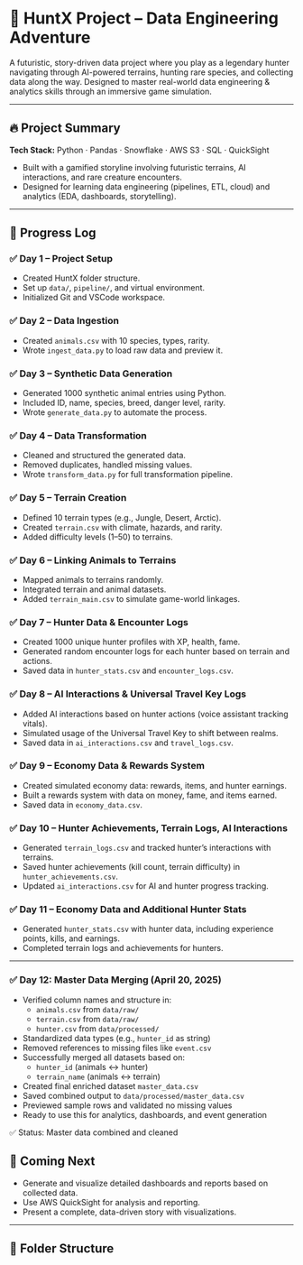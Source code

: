 # 🏹 HuntX Project – Data Engineering Adventure

A futuristic, story-driven data project where you play as a legendary hunter navigating through AI-powered terrains, hunting rare species, and collecting data along the way. Designed to master real-world data engineering & analytics skills through an immersive game simulation.

---

## 🔥 Project Summary

**Tech Stack:** Python · Pandas · Snowflake · AWS S3 · SQL · QuickSight

- Built with a gamified storyline involving futuristic terrains, AI interactions, and rare creature encounters.
- Designed for learning data engineering (pipelines, ETL, cloud) and analytics (EDA, dashboards, storytelling).

---

## 📅 Progress Log

### ✅ Day 1 – Project Setup
- Created HuntX folder structure.
- Set up `data/`, `pipeline/`, and virtual environment.
- Initialized Git and VSCode workspace.

### ✅ Day 2 – Data Ingestion
- Created `animals.csv` with 10 species, types, rarity.
- Wrote `ingest_data.py` to load raw data and preview it.

### ✅ Day 3 – Synthetic Data Generation
- Generated 1000 synthetic animal entries using Python.
- Included ID, name, species, breed, danger level, rarity.
- Wrote `generate_data.py` to automate the process.

### ✅ Day 4 – Data Transformation
- Cleaned and structured the generated data.
- Removed duplicates, handled missing values.
- Wrote `transform_data.py` for full transformation pipeline.

### ✅ Day 5 – Terrain Creation
- Defined 10 terrain types (e.g., Jungle, Desert, Arctic).
- Created `terrain.csv` with climate, hazards, and rarity.
- Added difficulty levels (1–50) to terrains.

### ✅ Day 6 – Linking Animals to Terrains
- Mapped animals to terrains randomly.
- Integrated terrain and animal datasets.
- Added `terrain_main.csv` to simulate game-world linkages.

### ✅ Day 7 – Hunter Data & Encounter Logs
- Created 1000 unique hunter profiles with XP, health, fame.
- Generated random encounter logs for each hunter based on terrain and actions.
- Saved data in `hunter_stats.csv` and `encounter_logs.csv`.

### ✅ Day 8 – AI Interactions & Universal Travel Key Logs
- Added AI interactions based on hunter actions (voice assistant tracking vitals).
- Simulated usage of the Universal Travel Key to shift between realms.
- Saved data in `ai_interactions.csv` and `travel_logs.csv`.

### ✅ Day 9 – Economy Data & Rewards System
- Created simulated economy data: rewards, items, and hunter earnings.
- Built a rewards system with data on money, fame, and items earned.
- Saved data in `economy_data.csv`.

### ✅ Day 10 – Hunter Achievements, Terrain Logs, AI Interactions
- Generated `terrain_logs.csv` and tracked hunter’s interactions with terrains.
- Saved hunter achievements (kill count, terrain difficulty) in `hunter_achievements.csv`.
- Updated `ai_interactions.csv` for AI and hunter progress tracking.

### ✅ Day 11 – Economy Data and Additional Hunter Stats
- Generated `hunter_stats.csv` with hunter data, including experience points, kills, and earnings.
- Completed terrain logs and achievements for hunters.

---

### ✅ Day 12: Master Data Merging (April 20, 2025)

- Verified column names and structure in:
  - `animals.csv` from `data/raw/`
  - `terrain.csv` from `data/raw/`
  - `hunter.csv` from `data/processed/`
- Standardized data types (e.g., `hunter_id` as string)
- Removed references to missing files like `event.csv`
- Successfully merged all datasets based on:
  - `hunter_id` (animals ↔ hunter)
  - `terrain_name` (animals ↔ terrain)
- Created final enriched dataset `master_data.csv`
- Saved combined output to `data/processed/master_data.csv`
- Previewed sample rows and validated no missing values
- Ready to use this for analytics, dashboards, and event generation

✅ Status: Master data combined and cleaned


## 🚀 Coming Next
- Generate and visualize detailed dashboards and reports based on collected data.
- Use AWS QuickSight for analysis and reporting.
- Present a complete, data-driven story with visualizations.

---

## 📂 Folder Structure


